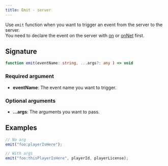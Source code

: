 ```yaml
---
title: Emit - server
---
```


Use `emit` function when you want to trigger an event from the server to the server.\
You need to declare the event on the server with [on](/scripting-reference/runtimes/javascript/functions/on-server) or [onNet](/scripting-reference/runtimes/javascript/functions/onNet-server) first.

## Signature

```ts
function emit(eventName: string, ...args?: any ) => void
```

### Required argument

- **eventName**: The event name you want to trigger.

### Optional arguments

- **...args**: The arguments you want to pass.

## Examples

```ts
// No arg
emit("foo:playerIsHere");

// With args
emit("foo:thisPlayerIsHere", playerId, playerLicense);
```
